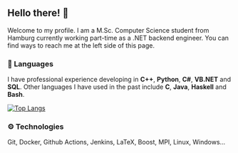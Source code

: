 ## Hello there! 👋

Welcome to my profile. I am a M.Sc. Computer Science student from Hamburg currently working part-time as a .NET backend engineer. You can find ways to reach me at the left side of this page.

### :memo: Languages

I have professional experience developing in **C++**, **Python**, **C#**, **VB.NET** and **SQL**. Other languages I have used in the past include **C**, **Java**, **Haskell** and **Bash**.

[![Top Langs](https://github-readme-stats.vercel.app/api/top-langs/?username=maurerf&layout=donut&theme=dracula&hide=verilog,systemverilog)](https://github.com/anuraghazra/github-readme-stats)

### :gear: Technologies

Git, Docker, Github Actions, Jenkins, LaTeX, Boost, MPI, Linux, Windows...
